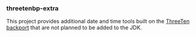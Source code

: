 ### threetenbp-extra

This project provides additional date and time tools built on the [ThreeTen backport](https://github.com/ThreeTen/threetenbp)
that are not planned to be added to the JDK.

